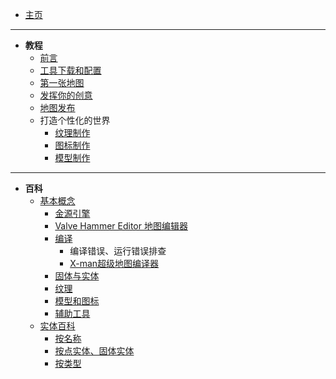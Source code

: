 - [主页](/)
---
- **教程**
  - [前言](tutorial/startup)
  - [工具下载和配置](tutorial/setup)
  - [第一张地图](tutorial/first_map)
  - [发挥你的创意](tutorial/design)
  - [地图发布](tutorial/release)
  - 打造个性化的世界
    - [纹理制作](tutorial/make_texture)
    - [图标制作](tutorial/make_sprite)
    - [模型制作](4tutorial/make_mdl)

---
- **百科**
  - [基本概念](404)
    - [金源引擎](404)
    - [Valve Hammer Editor 地图编辑器](404)
    - [编译](404)
      - 编译错误、运行错误排查
      - [X-man超级地图编译器](404)
    - [固体与实体](404)
    - [纹理](404)
    - [模型和图标](404)
    - [辅助工具](404)
  - [实体百科](wiki/entity/)
    - [按名称](wiki/entity/)
    - [按点实体、固体实体](wiki/entity/entity_index_by_type)
    - [按类型](wiki/entity/entity_index_by_category)